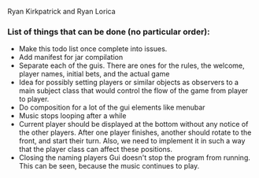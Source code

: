 Ryan Kirkpatrick and Ryan Lorica

### List of things that can be done (no particular order):

* Make this todo list once complete into issues.
* Add manifest for jar compilation
* Separate each of the guis. There are ones for the rules, the welcome, player
names, initial bets, and the actual game
* Idea for possibly setting players or similar objects as observers to a main
subject class that would control the flow of the game from player to player.
* Do composition for a lot of the gui elements like menubar
* Music stops looping after a while
* Current player should be displayed at the bottom without any notice of the
other players. After one player finishes, another should rotate to the front,
and start their turn. Also, we need to implement it in such a way that the player
class can affect these positions.
* Closing the naming players Gui doesn't stop the program from running. This can
be seen, because the music continues to play.
